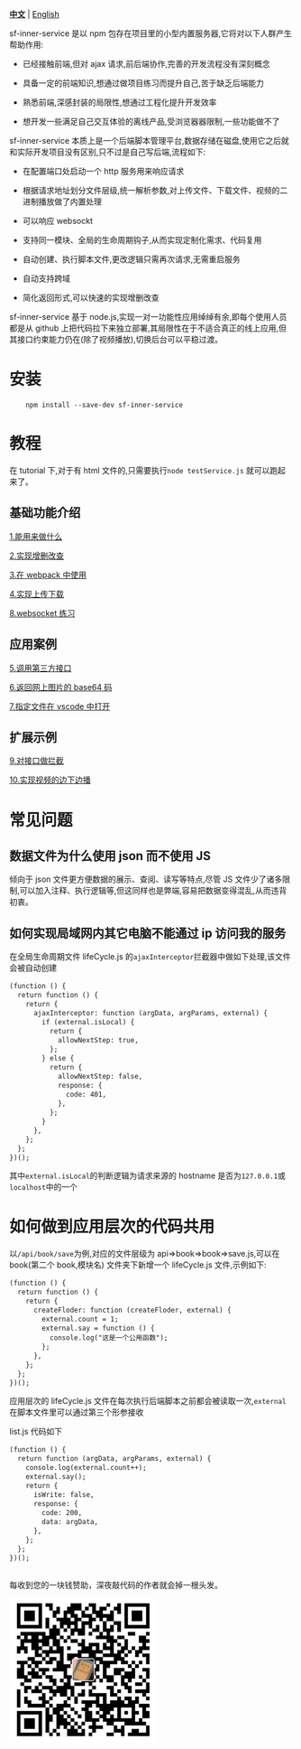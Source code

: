 [**中文**](https://github.com/xiaodun/sf-inner-service) | [<span style="color:#111">English</span>](https://github.com/xiaodun/sf-inner-service/blob/master/README-en.md)

sf-inner-service 是以 npm 包存在项目里的小型内置服务器,它将对以下人群产生帮助作用:

- 已经接触前端,但对 ajax 请求,前后端协作,完善的开发流程没有深刻概念

- 具备一定的前端知识,想通过做项目练习而提升自己,苦于缺乏后端能力

- 熟悉前端,深感封装的局限性,想通过工程化提升开发效率

- 想开发一些满足自己交互体验的离线产品,受浏览器器限制,一些功能做不了

sf-inner-service 本质上是一个后端脚本管理平台,数据存储在磁盘,使用它之后就和实际开发项目没有区别,只不过是自己写后端,流程如下:

- 在配置端口处启动一个 http 服务用来响应请求

- 根据请求地址划分文件层级,统一解析参数,对上传文件、下载文件、视频的二进制播放做了内置处理

- 可以响应 websockt

- 支持同一模块、全局的生命周期钩子,从而实现定制化需求、代码复用

- 自动创建、执行脚本文件,更改逻辑只需再次请求,无需重启服务

- 自动支持跨域

- 简化返回形式,可以快速的实现增删改查

sf-inner-service 基于 node.js,实现一对一功能性应用绰绰有余,即每个使用人员都是从 github 上把代码拉下来独立部署,其局限性在于不适合真正的线上应用,但其接口约束能力仍在(除了视频播放),切换后台可以平稳过渡。

# 安装

```
    npm install --save-dev sf-inner-service

```

# 教程

在 tutorial 下,对于有 html 文件的,只需要执行`node testService.js` 就可以跑起来了。

## 基础功能介绍

[1.能用来做什么](https://github.com/xiaodun/sf-inner-service/blob/master/tutorial/1.能用来做什么/1a.md)

[2.实现增删改查](https://github.com/xiaodun/sf-inner-service/blob/master/tutorial/2.实现增删改查/2a.md)

[3.在 webpack 中使用](https://github.com/xiaodun/sf-inner-service/blob/master/tutorial/3.在webpack中使用/3a.md)

[4.实现上传下载](https://github.com/xiaodun/sf-inner-service/blob/master/tutorial/4.实现上传下载/4a.md)

[8.websocket 练习](https://github.com/xiaodun/sf-inner-service/blob/master/tutorial/8.websocket练习/8a.md)

## 应用案例

[5.调用第三方接口](https://github.com/xiaodun/sf-inner-service/blob/master/tutorial/5.调用第三方接口/5a.md)

[6.返回网上图片的 base64 码](https://github.com/xiaodun/sf-inner-service/blob/master/tutorial/6.返回网上图片的base64码/6a.md)

[7.指定文件在 vscode 中打开](https://github.com/xiaodun/sf-inner-service/blob/master/tutorial/7.指定文件在vscode中打开/7a.md)

## 扩展示例

[9.对接口做拦截](https://github.com/xiaodun/sf-inner-service/blob/master/tutorial/9.对接口做拦截/9a.md)

[10.实现视频的边下边播](https://github.com/xiaodun/sf-inner-service/blob/master/tutorial/10.实现视频的边下边播/10a.md)

# 常见问题

## 数据文件为什么使用 json 而不使用 JS

倾向于 json 文件更方便数据的展示、查阅、读写等特点,尽管 JS 文件少了诸多限制,可以加入注释、执行逻辑等,但这同样也是弊端,容易把数据变得混乱,从而违背初衷。

## 如何实现局域网内其它电脑不能通过 ip 访问我的服务

在全局生命周期文件 lifeCycle.js 的`ajaxInterceptor`拦截器中做如下处理,该文件会被自动创建

```
(function () {
  return function () {
    return {
      ajaxInterceptor: function (argData, argParams, external) {
        if (external.isLocal) {
          return {
            allowNextStep: true,
          };
        } else {
          return {
            allowNextStep: false,
            response: {
              code: 401,
            },
          };
        }
      },
    };
  };
})();
```

其中`external.isLocal`的判断逻辑为请求来源的 hostname 是否为`127.0.0.1`或`localhost`中的一个

# 如何做到应用层次的代码共用

以`/api/book/save`为例,对应的文件层级为 api=>book=>book=>save.js,可以在 book(第二个 book,模块名) 文件夹下新增一个 lifeCycle.js 文件,示例如下:

```
(function () {
  return function () {
    return {
      createFloder: function (createFloder, external) {
        external.count = 1;
        external.say = function () {
          console.log("这是一个公用函数");
        };
      },
    };
  };
})();
```

应用层次的 lifeCycle.js 文件在每次执行后端脚本之前都会被读取一次,`external`在脚本文件里可以通过第三个形参接收

list.js 代码如下

```
(function () {
  return function (argData, argParams, external) {
    console.log(external.count++);
    external.say();
    return {
      isWrite: false,
      response: {
        code: 200,
        data: argData,
      },
    };
  };
})();


```

每收到您的一块钱赞助，深夜敲代码的作者就会掉一根头发。

![](./images/zfb.png)
